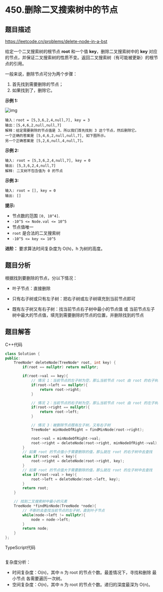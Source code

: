 # 450.删除二叉搜索树中的节点

## 题目描述 

https://leetcode.cn/problems/delete-node-in-a-bst

给定一个二叉搜索树的根节点 **root** 和一个值 **key**，删除二叉搜索树中的 **key** 对应的节点，并保证二叉搜索树的性质不变。返回二叉搜索树（有可能被更新）的根节点的引用。

一般来说，删除节点可分为两个步骤：

1. 首先找到需要删除的节点；
2. 如果找到了，删除它。

 

**示例 1:**

![img](https://assets.leetcode.com/uploads/2020/09/04/del_node_1.jpg)

```
输入：root = [5,3,6,2,4,null,7], key = 3
输出：[5,4,6,2,null,null,7]
解释：给定需要删除的节点值是 3，所以我们首先找到 3 这个节点，然后删除它。
一个正确的答案是 [5,4,6,2,null,null,7], 如下图所示。
另一个正确答案是 [5,2,6,null,4,null,7]。
```

**示例 2:**

```
输入: root = [5,3,6,2,4,null,7], key = 0
输出: [5,3,6,2,4,null,7]
解释: 二叉树不包含值为 0 的节点
```

**示例 3:**

```
输入: root = [], key = 0
输出: []
```

 

**提示:**

- 节点数的范围 `[0, 10^4]`.
- `-10^5 <= Node.val <= 10^5`
- 节点值唯一
- `root` 是合法的二叉搜索树
- `-10^5 <= key <= 10^5`

**进阶：** 要求算法时间复杂度为 O(h)，h 为树的高度。

## 题目分析

根据找到要删除的节点，分以下情况：

* 叶子节点：直接删除

* 只有右子树或只有左子树：把右子树或左子树填充到当前节点即可

* 既有左子树又有右子树：找当前节点右子树中最小的节点值 或 当前节点左子树中最大的节点值，填充到需要删除的节点的位置，并删除找到的节点

## 题目解答

C++代码

```c++
class Solution {
public:
    TreeNode* deleteNode(TreeNode* root, int key) {
        if(root == nullptr) return nullptr;

        if(root->val == key){
            // 情况 1：当前节点的左子树为空，那么当前节点 root 由 root 的右子树占位就行
            if(root->left == nullptr){
                return root->right;
            }

            // 情况 2：当前节点的右子树为空，那么当前节点 root 由 root 的左子树占位就行
            if(root->right == nullptr){
                return root->left;
            }

            // 情况 3：被删除节点既有左子树，又有右子树
            TreeNode* minNodeOfRight = findMinNode(root->right);

            root->val = minNodeOfRight->val;
            root->right = deleteNode(root->right, minNodeOfRight->val);
        }
        // 如果 root 的节点值小于需要删除的值，那么就在 root 的右子树中去查找
        else if(root->val < key){
            root->right = deleteNode(root->right, key);
        }
        // 如果 root 的节点值大于需要删除的值，那么就在 root 的左子树中去查找
        else if(root->val > key){
            root->left = deleteNode(root->left, key);
        }
        return root;
    }

    // 找到二叉搜索树中最小的元素
    TreeNode *findMinNode(TreeNode *node){
        // 不断的去查找当前节点的左子树，直到叶子节点
        while(node->left != nullptr){
            node = node->left;
        }
        return node;
    }
};
```

TypeScript代码

```typescript

```

复杂度分析：

* 时间复杂度：O(n)，其中 n 为 root 的节点个数。最差情况下，寻找和删除 最小节点 各需要遍历一次树。
* 空间复杂度：*O*(n)，其中 n 为 root 的节点个数。递归的深度最深为 O(n)。

